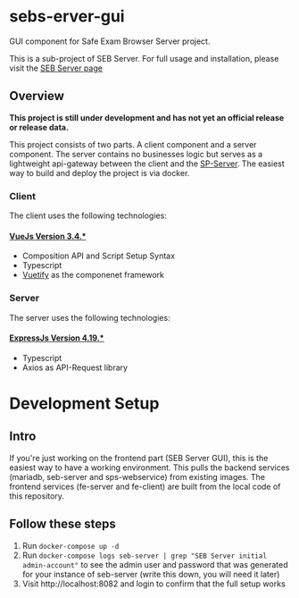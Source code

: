 # sebs-erver-gui

GUI component for Safe Exam Browser Server project.

This is a sub-project of SEB Server. For full usage and installation, please visit the [SEB Server page](https://github.com/SafeExamBrowser/seb-server)

## Overview

**This project is still under development and has not yet an official release or release data.**

This project consists of two parts. A client component and a server component. The server contains no businesses logic but serves as a lightweight api-gateway between the client and the [SP-Server](https://github.com/SafeExamBrowser/seb-screen-proctoring-server). The easiest way to build and deploy the project is via docker. 


### Client

The client uses the following technologies:

#### [VueJs Version 3.4.*](https://vuejs.org/)
 - Composition API and Script Setup Syntax
 - Typescript
 - [Vuetify](https://vuetifyjs.com/en/) as the componenet framework

### Server

The server uses the following technologies:

#### [ExpressJs Version 4.19.*](https://expressjs.com/)
 - Typescript
 - Axios as API-Request library


# Development Setup

## Intro

If you're just working on the frontend part (SEB Server GUI), this is the easiest way to have a working environment. This pulls the backend services (mariadb, seb-server and sps-webservice) from existing images. The frontend services (fe-server and fe-client) are built from the local code of this repository.

## Follow these steps

1. Run `docker-compose up -d`
1. Run `docker-compose logs seb-server | grep "SEB Server initial admin-account"` to see the admin user and password that was generated for your instance of seb-server (write this down, you will need it later)
1. Visit http://localhost:8082 and login to confirm that the full setup works
